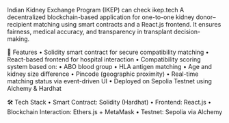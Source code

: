  Indian Kidney Exchange Program (IKEP)
can check  ikep.tech
A decentralized blockchain-based application for one-to-one kidney donor–recipient matching using smart contracts and a React.js frontend. It ensures fairness, medical accuracy, and transparency in transplant decision-making.

🚀 Features
	•	Solidity smart contract for secure compatibility matching
	•	React-based frontend for hospital interaction
	•	Compatibility scoring system based on:
	•	ABO blood group
	•	HLA antigen matching
	•	Age and kidney size difference
	•	Pincode (geographic proximity)
	•	Real-time matching status via event-driven UI
	•	Deployed on Sepolia Testnet using Alchemy & Hardhat

🛠️ Tech Stack
	•	Smart Contract: Solidity (Hardhat)
	•	Frontend: React.js
	•	Blockchain Interaction: Ethers.js + MetaMask
	•	Testnet: Sepolia via Alchemy
